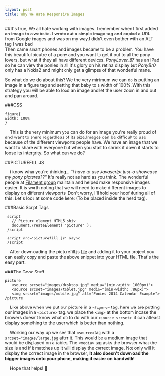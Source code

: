 ```yaml
---
layout: post
title: Why We Hate Responsive Images
---
```


##It's true, We all hate working with images.
  I remember when I first added an image to a website. I wrote out a simple image tag and copied a URL from Google images and was on my way.I didn't even bother with an ALT tag I was bad.   
  Then came smart phones and images became to be a problem. You have this beautiful picutre of a pony and you want to get it out to all the pony lovers, but what if they all have different devices. *PonyLover_87* has an iPad so he can view the ponies in all it's glory on his retina display but *PonyBr0* only has a Nokia2 and might only get a glimpse of that wonderful mane.  

  So what do we do about this? We the very minimum we can do is putting an image in a figure tag and setting that baby to a width of 100%. With this strategy you will be able to load an image and let the user zoom in and out and pan around.

###CSS  
  ```
  figure{
  width: 100%
  }
  ```  
&nbsp;&nbsp;&nbsp; This is the very minimum you can do for an image you're really proud of and want to share regardless of its size.Images can be difficult to use because of the different viewports people have. We have an image that we want to share with everyone but when you start to shrink it down it starts to loose its intergrity. So what can we do?

##PICTUREFILL.JS  

&nbsp;&nbsp;&nbsp; I know what you're thinking... *"I have to use Javascript just to showcase my pony pictures??"* It's really not as hard as you think. The wonderful people at [Filament group](http://filamentgroup.com/) maintain and helped make responsive images easier. It is worth noting that we will need to make different images to display on different viewports. Don't worry, I'll hold your hoof during all of this.
Let's look at some code here: (To be placed inside the head tag).

###Basic Script Tags  

 ```
  script
    // Picture element HTML5 shiv
    document.createElement( "picture" );
  /script
  
  script src="picturefill.js" async
  /script
 ```

&nbsp;&nbsp;&nbsp; After downloading the picturefill.js [file](http://scottjehl.github.io/picturefill/) and adding it to your project you can easily copy and paste the above snippet into your HTML file. That's the easy part.  

###The Good Stuff

 ```
 picture
	<source srcset="images/desktop.jpg" media="(min-width: 1000px)">
	<source srcset="images/tablet.jpg" media="(min-width: 786px)">
	<img srcset="images/mobile.jpg" alt="Ponies 2014 Calendar Example">
 /picture
 ```  

&nbsp;&nbsp;&nbsp; Like above when we put our picture in a `<figure>` tag, here we are putting our images in a `<picture>` tag. we place the `<img>` at the bottom incase the browers doesn't know what do to do with our `<source srcset>`, it can atleast display something to the user which is better than nothing.

&nbsp;&nbsp;&nbsp; Working our way up we see that `<source>`tag with a `srcset="images/large.jpg` after it. This would be a medium image that would be displayed on a tablet. The `<media>` tag asks the browser what the size is and if it matches up it will display the correct image. Not only will it display the correct image in the browser, **It also doesn't download the bigger images onto your phone, making it easier on bandwith!**

&nbsp;&nbsp;&nbsp; Hope that helps! :green_apple:

